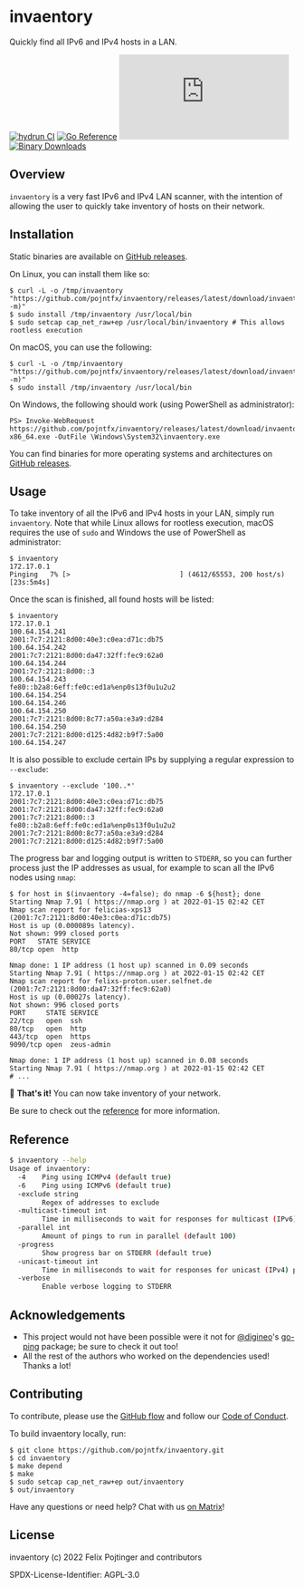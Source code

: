 # invaentory

Quickly find all IPv6 and IPv4 hosts in a LAN.

[![hydrun CI](https://github.com/pojntfx/invaentory/actions/workflows/hydrun.yaml/badge.svg)](https://github.com/pojntfx/invaentory/actions/workflows/hydrun.yaml)
[![Go Reference](https://pkg.go.dev/badge/github.com/pojntfx/invaentory.svg)](https://pkg.go.dev/github.com/pojntfx/invaentory)
[![Matrix](https://img.shields.io/matrix/invaentory:matrix.org)](https://matrix.to/#/#invaentory:matrix.org?via=matrix.org)
[![Binary Downloads](https://img.shields.io/github/downloads/pojntfx/invaentory/total?label=binary%20downloads)](https://github.com/pojntfx/invaentory/releases)

## Overview

`invaentory` is a very fast IPv6 and IPv4 LAN scanner, with the intention of allowing the user to quickly take inventory of hosts on their network.

## Installation

Static binaries are available on [GitHub releases](https://github.com/pojntfx/invaentory/releases).

On Linux, you can install them like so:

```shell
$ curl -L -o /tmp/invaentory "https://github.com/pojntfx/invaentory/releases/latest/download/invaentory.linux-$(uname -m)"
$ sudo install /tmp/invaentory /usr/local/bin
$ sudo setcap cap_net_raw+ep /usr/local/bin/invaentory # This allows rootless execution
```

On macOS, you can use the following:

```shell
$ curl -L -o /tmp/invaentory "https://github.com/pojntfx/invaentory/releases/latest/download/invaentory.darwin-$(uname -m)"
$ sudo install /tmp/invaentory /usr/local/bin
```

On Windows, the following should work (using PowerShell as administrator):

```shell
PS> Invoke-WebRequest https://github.com/pojntfx/invaentory/releases/latest/download/invaentory.windows-x86_64.exe -OutFile \Windows\System32\invaentory.exe
```

You can find binaries for more operating systems and architectures on [GitHub releases](https://github.com/pojntfx/invaentory/releases).

## Usage

To take inventory of all the IPv6 and IPv4 hosts in your LAN, simply run `invaentory`. Note that while Linux allows for rootless execution, macOS requires the use of `sudo` and Windows the use of PowerShell as administrator:

```shell
$ invaentory
172.17.0.1
Pinging   7% [>                           ] (4612/65553, 200 host/s) [23s:5m4s]
```

Once the scan is finished, all found hosts will be listed:

```shell
$ invaentory
172.17.0.1
100.64.154.241
2001:7c7:2121:8d00:40e3:c0ea:d71c:db75
100.64.154.242
2001:7c7:2121:8d00:da47:32ff:fec9:62a0
100.64.154.244
2001:7c7:2121:8d00::3
100.64.154.243
fe80::b2a8:6eff:fe0c:ed1a%enp0s13f0u1u2u2
100.64.154.254
100.64.154.246
100.64.154.250
2001:7c7:2121:8d00:8c77:a50a:e3a9:d284
100.64.154.250
2001:7c7:2121:8d00:d125:4d82:b9f7:5a00
100.64.154.247
```

It is also possible to exclude certain IPs by supplying a regular expression to `--exclude`:

```shell
$ invaentory --exclude '100..*'
172.17.0.1
2001:7c7:2121:8d00:40e3:c0ea:d71c:db75
2001:7c7:2121:8d00:da47:32ff:fec9:62a0
2001:7c7:2121:8d00::3
fe80::b2a8:6eff:fe0c:ed1a%enp0s13f0u1u2u2
2001:7c7:2121:8d00:8c77:a50a:e3a9:d284
2001:7c7:2121:8d00:d125:4d82:b9f7:5a00
```

The progress bar and logging output is written to `STDERR`, so you can further process just the IP addresses as usual, for example to scan all the IPv6 nodes using `nmap`:

```shell
$ for host in $(invaentory -4=false); do nmap -6 ${host}; done
Starting Nmap 7.91 ( https://nmap.org ) at 2022-01-15 02:42 CET
Nmap scan report for felicias-xps13 (2001:7c7:2121:8d00:40e3:c0ea:d71c:db75)
Host is up (0.000089s latency).
Not shown: 999 closed ports
PORT   STATE SERVICE
80/tcp open  http

Nmap done: 1 IP address (1 host up) scanned in 0.09 seconds
Starting Nmap 7.91 ( https://nmap.org ) at 2022-01-15 02:42 CET
Nmap scan report for felixs-proton.user.selfnet.de (2001:7c7:2121:8d00:da47:32ff:fec9:62a0)
Host is up (0.00027s latency).
Not shown: 996 closed ports
PORT     STATE SERVICE
22/tcp   open  ssh
80/tcp   open  http
443/tcp  open  https
9090/tcp open  zeus-admin

Nmap done: 1 IP address (1 host up) scanned in 0.08 seconds
Starting Nmap 7.91 ( https://nmap.org ) at 2022-01-15 02:42 CET
# ...
```

🚀 **That's it!** You can now take inventory of your network.

Be sure to check out the [reference](#reference) for more information.

## Reference

```bash
$ invaentory --help
Usage of invaentory:
  -4    Ping using ICMPv4 (default true)
  -6    Ping using ICMPv6 (default true)
  -exclude string
        Regex of addresses to exclude
  -multicast-timeout int
        Time in milliseconds to wait for responses for multicast (IPv6) pings (default 2000)
  -parallel int
        Amount of pings to run in parallel (default 100)
  -progress
        Show progress bar on STDERR (default true)
  -unicast-timeout int
        Time in milliseconds to wait for responses for unicast (IPv4) pings (default 500)
  -verbose
        Enable verbose logging to STDERR
```

## Acknowledgements

- This project would not have been possible were it not for [@digineo](https://github.com/digineo)'s [go-ping](https://github.com/digineo/go-ping) package; be sure to check it out too!
- All the rest of the authors who worked on the dependencies used! Thanks a lot!

## Contributing

To contribute, please use the [GitHub flow](https://guides.github.com/introduction/flow/) and follow our [Code of Conduct](./CODE_OF_CONDUCT.md).

To build invaentory locally, run:

```shell
$ git clone https://github.com/pojntfx/invaentory.git
$ cd invaentory
$ make depend
$ make
$ sudo setcap cap_net_raw+ep out/invaentory
$ out/invaentory
```

Have any questions or need help? Chat with us [on Matrix](https://matrix.to/#/#invaentory:matrix.org?via=matrix.org)!

## License

invaentory (c) 2022 Felix Pojtinger and contributors

SPDX-License-Identifier: AGPL-3.0
